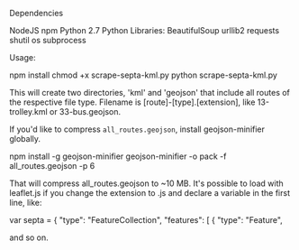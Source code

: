 Dependencies

NodeJS
npm
Python 2.7
Python Libraries:
	BeautifulSoup
	urllib2
	requests
	shutil
	os
	subprocess


Usage:

npm install
chmod +x scrape-septa-kml.py
python scrape-septa-kml.py

This will create two directories, 'kml' and 'geojson' that include all routes of the respective file type. Filename is [route]-[type].[extension], like 13-trolley.kml or 33-bus.geojson.

If you'd like to compress `all_routes.geojson`, install geojson-minifier globally.

npm install -g geojson-minifier
geojson-minifier -o pack -f all_routes.geojson -p 6

That will compress all_routes.geojson to ~10 MB. It's possible to load with leaflet.js if you change the extension to .js and declare a variable in the first line, like:

var septa = {
  "type": "FeatureCollection",
  "features": [
    {
      "type": "Feature",

and so on.




